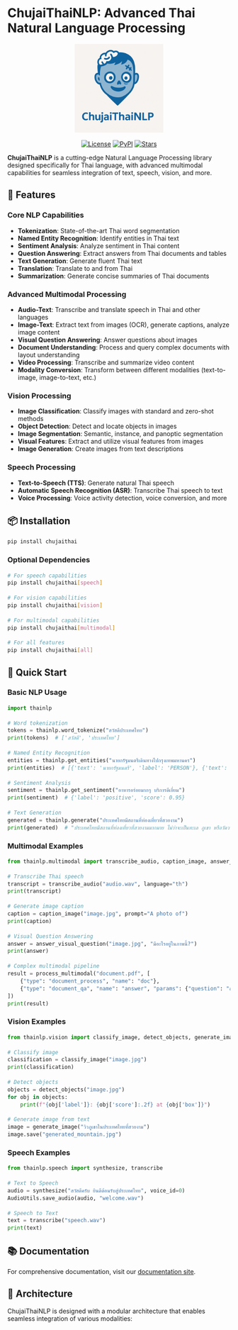 # ChujaiThaiNLP: Advanced Thai Natural Language Processing

  <div align="center">
    <img src="thainlp/docs/images/logo.png" alt="ChujaiThaiNLP Logo" width="200"/>
  

  [![License](https://img.shields.io/github/license/JonusNattapong/ChujaiThainlp)](https://github.com/JonusNattapong/ChujaiThainlp/blob/main/LICENSE)
  [![PyPI](https://img.shields.io/pypi/v/chujaithai)](https://pypi.org/project/chujaithai/)
  [![Stars](https://img.shields.io/github/stars/JonusNattapong/ChujaiThainlp)](https://github.com/JonusNattapong/ChujaiThainlp/stargazers)

  </div>

**ChujaiThaiNLP** is a cutting-edge Natural Language Processing library designed specifically for Thai language, with advanced multimodal capabilities for seamless integration of text, speech, vision, and more.

## 🌟 Features

### Core NLP Capabilities

- **Tokenization**: State-of-the-art Thai word segmentation
- **Named Entity Recognition**: Identify entities in Thai text
- **Sentiment Analysis**: Analyze sentiment in Thai content
- **Question Answering**: Extract answers from Thai documents and tables
- **Text Generation**: Generate fluent Thai text
- **Translation**: Translate to and from Thai
- **Summarization**: Generate concise summaries of Thai documents

### Advanced Multimodal Processing

- **Audio-Text**: Transcribe and translate speech in Thai and other languages
- **Image-Text**: Extract text from images (OCR), generate captions, analyze image content
- **Visual Question Answering**: Answer questions about images
- **Document Understanding**: Process and query complex documents with layout understanding
- **Video Processing**: Transcribe and summarize video content
- **Modality Conversion**: Transform between different modalities (text-to-image, image-to-text, etc.)

### Vision Processing

- **Image Classification**: Classify images with standard and zero-shot methods
- **Object Detection**: Detect and locate objects in images
- **Image Segmentation**: Semantic, instance, and panoptic segmentation
- **Visual Features**: Extract and utilize visual features from images
- **Image Generation**: Create images from text descriptions

### Speech Processing

- **Text-to-Speech (TTS)**: Generate natural Thai speech
- **Automatic Speech Recognition (ASR)**: Transcribe Thai speech to text
- **Voice Processing**: Voice activity detection, voice conversion, and more

## 📦 Installation

```bash
pip install chujaithai
```

### Optional Dependencies

```bash
# For speech capabilities
pip install chujaithai[speech]

# For vision capabilities
pip install chujaithai[vision]

# For multimodal capabilities
pip install chujaithai[multimodal]

# For all features
pip install chujaithai[all]
```

## 🚀 Quick Start

### Basic NLP Usage

```python
import thainlp

# Word tokenization
tokens = thainlp.word_tokenize("สวัสดีประเทศไทย")
print(tokens)  # ['สวัสดี', 'ประเทศไทย']

# Named Entity Recognition
entities = thainlp.get_entities("นายกรัฐมนตรีเดินทางไปกรุงเทพมหานคร")
print(entities)  # [{'text': 'นายกรัฐมนตรี', 'label': 'PERSON'}, {'text': 'กรุงเทพมหานคร', 'label': 'LOCATION'}]

# Sentiment Analysis
sentiment = thainlp.get_sentiment("อาหารอร่อยมากๆ บริการดีเยี่ยม")
print(sentiment)  # {'label': 'positive', 'score': 0.95}

# Text Generation
generated = thainlp.generate("ประเทศไทยมีสถานที่ท่องเที่ยวที่สวยงาม")
print(generated)  # "ประเทศไทยมีสถานที่ท่องเที่ยวที่สวยงามมากมาย ไม่ว่าจะเป็นทะเล ภูเขา หรือวัดวาอาราม..."
```

### Multimodal Examples

```python
from thainlp.multimodal import transcribe_audio, caption_image, answer_visual_question, process_multimodal

# Transcribe Thai speech
transcript = transcribe_audio("audio.wav", language="th")
print(transcript)

# Generate image caption
caption = caption_image("image.jpg", prompt="A photo of")
print(caption)

# Visual Question Answering
answer = answer_visual_question("image.jpg", "มีอะไรอยู่ในภาพนี้?")
print(answer)

# Complex multimodal pipeline
result = process_multimodal("document.pdf", [
    {"type": "document_process", "name": "doc"},
    {"type": "document_qa", "name": "answer", "params": {"question": "สรุปเอกสารนี้"}}
])
print(result)
```

### Vision Examples

```python
from thainlp.vision import classify_image, detect_objects, generate_image

# Classify image
classification = classify_image("image.jpg")
print(classification)

# Detect objects
objects = detect_objects("image.jpg")
for obj in objects:
    print(f"{obj['label']}: {obj['score']:.2f} at {obj['box']}")

# Generate image from text
image = generate_image("วิวภูเขาในประเทศไทยที่สวยงาม")
image.save("generated_mountain.jpg")
```

### Speech Examples

```python
from thainlp.speech import synthesize, transcribe

# Text to Speech
audio = synthesize("สวัสดีครับ ยินดีต้อนรับสู่ประเทศไทย", voice_id=0)
AudioUtils.save_audio(audio, "welcome.wav")

# Speech to Text
text = transcribe("speech.wav")
print(text)
```

## 📚 Documentation

For comprehensive documentation, visit our [documentation site](https://chujaithai.github.io/docs/).

## 🧩 Architecture

ChujaiThaiNLP is designed with a modular architecture that enables seamless integration of various modalities:
